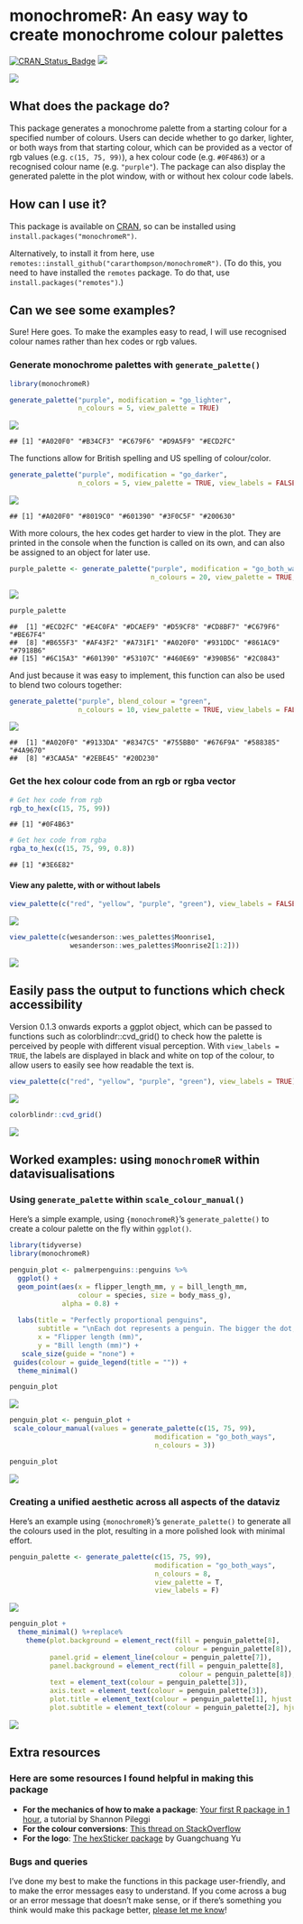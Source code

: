 monochromeR: An easy way to create monochrome colour palettes
================


<!-- badges: start -->
[![CRAN_Status_Badge](http://www.r-pkg.org/badges/version/monochromeR)](https://cran.r-project.org/package=monochromeR)
![](http://cranlogs.r-pkg.org/badges/grand-total/monochromeR?color=#0B3748)
<!-- badges: end -->

![](inst/figures/logo-social.PNG)

## What does the package do?

This package generates a monochrome palette from a starting colour for a
specified number of colours. Users can decide whether to go darker,
lighter, or both ways from that starting colour, which can be provided
as a vector of rgb values (e.g. `c(15, 75, 99)`), a hex colour code
(e.g. `#0F4B63`) or a recognised colour name (e.g. `"purple"`). The
package can also display the generated palette in the plot window, with
or without hex colour code labels.

## How can I use it?

This package is available on [CRAN](https://cran.r-project.org/), so can
be installed using `install.packages("monochromeR")`.

Alternatively, to install it from here, use
`remotes::install_github("cararthompson/monochromeR")`. (To do this, you
need to have installed the `remotes` package. To do that, use
`install.packages("remotes")`.)

## Can we see some examples?

Sure! Here goes. To make the examples easy to read, I will use
recognised colour names rather than hex codes or rgb values.

### Generate monochrome palettes with `generate_palette()`

``` r
library(monochromeR)

generate_palette("purple", modification = "go_lighter", 
                 n_colours = 5, view_palette = TRUE)
```

![](README_files/figure-gfm/unnamed-chunk-1-1.png)<!-- -->

    ## [1] "#A020F0" "#B34CF3" "#C679F6" "#D9A5F9" "#ECD2FC"

The functions allow for British spelling and US spelling of
colour/color.

``` r
generate_palette("purple", modification = "go_darker", 
                 n_colors = 5, view_palette = TRUE, view_labels = FALSE)
```

![](README_files/figure-gfm/unnamed-chunk-2-1.png)<!-- -->

    ## [1] "#A020F0" "#8019C0" "#601390" "#3F0C5F" "#200630"

With more colours, the hex codes get harder to view in the plot. They
are printed in the console when the function is called on its own, and
can also be assigned to an object for later use.

``` r
purple_palette <- generate_palette("purple", modification = "go_both_ways", 
                                   n_colours = 20, view_palette = TRUE, view_labels = FALSE)
```

![](README_files/figure-gfm/unnamed-chunk-3-1.png)<!-- -->

``` r
purple_palette
```

    ##  [1] "#ECD2FC" "#E4C0FA" "#DCAEF9" "#D59CF8" "#CD8BF7" "#C679F6" "#BE67F4"
    ##  [8] "#B655F3" "#AF43F2" "#A731F1" "#A020F0" "#931DDC" "#861AC9" "#7918B6"
    ## [15] "#6C15A3" "#601390" "#53107C" "#460E69" "#390B56" "#2C0843"

And just because it was easy to implement, this function can also be
used to blend two colours together:

``` r
generate_palette("purple", blend_colour = "green", 
                 n_colours = 10, view_palette = TRUE, view_labels = FALSE)
```

![](README_files/figure-gfm/unnamed-chunk-4-1.png)<!-- -->

    ##  [1] "#A020F0" "#9133DA" "#8347C5" "#755BB0" "#676F9A" "#588385" "#4A9670"
    ##  [8] "#3CAA5A" "#2EBE45" "#20D230"

### Get the hex colour code from an rgb or rgba vector

``` r
# Get hex code from rgb
rgb_to_hex(c(15, 75, 99))
```

    ## [1] "#0F4B63"

``` r
# Get hex code from rgba
rgba_to_hex(c(15, 75, 99, 0.8))
```

    ## [1] "#3E6E82"

#### View any palette, with or without labels

``` r
view_palette(c("red", "yellow", "purple", "green"), view_labels = FALSE)
```

![](README_files/figure-gfm/unnamed-chunk-6-1.png)<!-- -->

``` r
view_palette(c(wesanderson::wes_palettes$Moonrise1,
               wesanderson::wes_palettes$Moonrise2[1:2]))
```

![](README_files/figure-gfm/unnamed-chunk-6-2.png)<!-- -->

## Easily pass the output to functions which check accessibility

Version 0.1.3 onwards exports a ggplot object, which can be passed to
functions such as colorblindr::cvd_grid() to check how the palette is
perceived by people with different visual perception. With
`view_labels = TRUE`, the labels are displayed in black and white on top
of the colour, to allow users to easily see how readable the text is.

``` r
view_palette(c("red", "yellow", "purple", "green"), view_labels = TRUE)
```

![](README_files/figure-gfm/unnamed-chunk-7-1.png)<!-- -->

``` r
colorblindr::cvd_grid()
```

![](README_files/figure-gfm/unnamed-chunk-7-2.png)<!-- -->

## Worked examples: using `monochromeR` within datavisualisations

### Using `generate_palette` within `scale_colour_manual()`

Here’s a simple example, using `{monochromeR}`’s `generate_palette()` to
create a colour palette on the fly within `ggplot()`.

``` r
library(tidyverse)
library(monochromeR)

penguin_plot <- palmerpenguins::penguins %>%
  ggplot() +
  geom_point(aes(x = flipper_length_mm, y = bill_length_mm, 
                 colour = species, size = body_mass_g),
             alpha = 0.8) +
 
  labs(title = "Perfectly proportional penguins", 
       subtitle = "\nEach dot represents a penguin. The bigger the dot, the heavier the penguin. \nLook at them go!",
       x = "Flipper length (mm)",
       y = "Bill length (mm)") +
   scale_size(guide = "none") +
 guides(colour = guide_legend(title = "")) +
  theme_minimal() 

penguin_plot
```

![](README_files/figure-gfm/unnamed-chunk-8-1.png)<!-- -->

``` r
penguin_plot <- penguin_plot +
 scale_colour_manual(values = generate_palette(c(15, 75, 99), 
                                    modification = "go_both_ways", 
                                    n_colours = 3))

penguin_plot
```

![](README_files/figure-gfm/unnamed-chunk-8-2.png)<!-- -->

### Creating a unified aesthetic across all aspects of the dataviz

Here’s an example using `{monochromeR}`’s `generate_palette()` to
generate all the colours used in the plot, resulting in a more polished
look with minimal effort.

``` r
penguin_palette <- generate_palette(c(15, 75, 99), 
                                    modification = "go_both_ways", 
                                    n_colours = 8,
                                    view_palette = T,
                                    view_labels = F)
```

![](README_files/figure-gfm/unnamed-chunk-9-1.png)<!-- -->

``` r
penguin_plot +
  theme_minimal() %+replace%
    theme(plot.background = element_rect(fill = penguin_palette[8], 
                                         colour = penguin_palette[8]),
          panel.grid = element_line(colour = penguin_palette[7]),
          panel.background = element_rect(fill = penguin_palette[8], 
                                          colour = penguin_palette[8]),
          text = element_text(colour = penguin_palette[3]),
          axis.text = element_text(colour = penguin_palette[3]),
          plot.title = element_text(colour = penguin_palette[1], hjust = 0, size = 16),
          plot.subtitle = element_text(colour = penguin_palette[2], hjust = 0))
```

![](README_files/figure-gfm/unnamed-chunk-9-2.png)<!-- -->

## Extra resources

### Here are some resources I found helpful in making this package

-   **For the mechanics of how to make a package**: [Your first R
    package in 1
    hour](https://www.pipinghotdata.com/posts/2020-10-25-your-first-r-package-in-1-hour/),
    a tutorial by Shannon Pileggi
-   **For the colour conversions**: [This thread on
    StackOverflow](https://stackoverflow.com/questions/60977641/r-function-for-rgba-to-hex-colour-conversion)
-   **For the logo**: [The hexSticker
    package](https://github.com/GuangchuangYu/hexSticker) by Guangchuang
    Yu

### Bugs and queries

I’ve done my best to make the functions in this package user-friendly,
and to make the error messages easy to understand. If you come across a
bug or an error message that doesn’t make sense, or if there’s something
you think would make this package better, [please let me
know](https://github.com/cararthompson/monochromeR/issues)!
